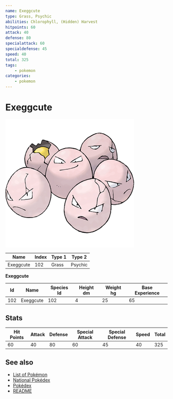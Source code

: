 ```yaml
---
name: Exeggcute
type: Grass, Psychic
abilities: Chlorophyll, (Hidden) Harvest
hitpoints: 60
attack: 40
defense: 80
specialattack: 60
specialdefense: 45
speed: 40
total: 325
tags:
    - pokemon
categories:
    - pokemon
---
```


# Exeggcute


![Exeggcute](images/102.png)

| **Name** | **Index** | **Type 1** | **Type 2** |
|----|----|----|----|
| Exeggcute | 102 | Grass | Psychic  |

**Exeggcute** 




| **Id** | **Name** | **Species Id** | **Height dm** | **Weight hg** | **Base Experience** |
|--------|----------|----------------|------------|------------|---------------------|
| 102 | Exeggcute | 102 | 4 | 25 | 65 |



## Stats

| **Hit Points** | **Attack** | **Defense** | **Special Attack** | **Special Defense** | **Speed** | **Total** |
|----------------|------------|-------------|--------------------|---------------------|-----------|-----------|
| 60 | 40 | 80 | 60 | 45 | 40 | 325 |

## See also

- [List of Pokémon](../pokemon.md)
- [National Pokédex](../national_pokedex.md)
- [Pokédex](../pokedex.md)
- [README](../README.md)

